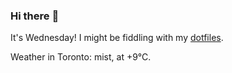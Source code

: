 ### Hi there :wave:

It's Wednesday! I might be fiddling with my [dotfiles](https://github.com/bewuethr/dotfiles).

Weather in Toronto: mist, at +9°C.
